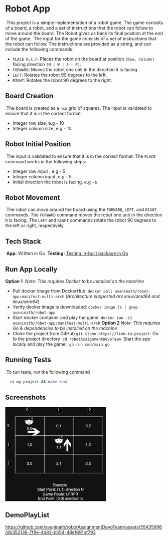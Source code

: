 # Robot App
​
This project is a simple implementation of a robot game. The game consists of a board, a robot, and a set of instructions that the robot can follow to move around the board. The Robot gives us back its final position at the end of the game.
​
The input for the game consists of a set of instructions that the robot can follow. The instructions are provided as a string, and can include the following commands:
​
- `PLACE R,C,F`: Places the robot on the board at position `(Row, Column)` facing direction `(N | W | S | E)`.
- `FORWARD`: Moves the robot one unit in the direction it is facing.
- `LEFT`: Rotates the robot 90 degrees to the left.
- `RIGHT`: Rotates the robot 90 degrees to the right.
​
## Board Creation
​
The board is created as a `nxn` grid of squares. The input is validated to ensure that it is in the correct format.
- Integer row size, e.g - 10
- Integer column size, e.g - 10
​
## Robot Initial Position
​
The input is validated to ensure that it is in the correct format. The `PLACE` command works in the following steps:
- Integer row input , e.g - 5
- Integer column input, e.g - 5
- Initial direction the robot is facing, e.g - `N`
​
## Robot Movement
​
The robot can move around the board using the `FORWARD`, `LEFT`, and `RIGHT` commands. The `FORWARD` command moves the robot one unit in the direction it is facing. The `LEFT` and `RIGHT` commands rotate the robot 90 degrees to the left or right, respectively.
## Tech Stack
​
**App:** Written in Go
​
**Testing:** [Testing in-built package in Go](https://pkg.go.dev/testing)
​
## Run App Locally
**Option 1** 
​
*Note:* *This requires Docker to be installed on the machine*
​
- Pull docker image from DockerHub:
```docker pull avaninath/robot-app:manifest-multi-arch```
(*Architecture supported are linux/amd64 and linux/arm64*)
​
- Verify docker image is downloaded:
```docker image ls | grep avaninath/robot-app```
​
- Start docker container and play the game:
```docker run -it avaninath/robot-app:manifest-multi-arch```
​
**Option 2**
*Note:* *This requires Go & dependencies to be installed on the machine*
​
- Clone the project from GitHub
​
```git clone https://link-to-project```
​
Go to the project directory
​
```cd robotAssignmentDevoTeam```
​
Start the app locally and play the game:
​
```go run cmd/main.go```
## Running Tests
​
To run tests, run the following command
​
```bash
  cd my-project && make test
```
## Screenshots
![GameDesign](assets/robot.png)

## DemoPlayList

https://github.com/avaninath/robotAssignmentDevoTeam/assets/55435998/db352136-7f9e-4d82-bb54-48ef691bf793

